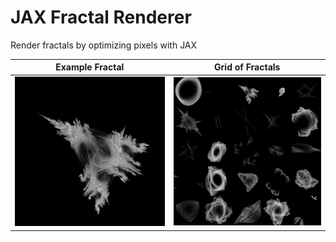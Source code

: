 # JAX Fractal Renderer

Render fractals by optimizing pixels with JAX

| Example Fractal | Grid of Fractals |
| --- | --- |
| ![Example Fractal](example.png) | ![Grid of Fractals](grid.png) |
